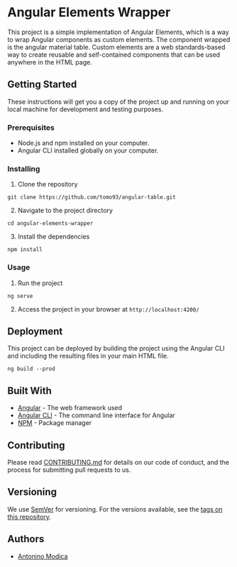 # Angular Elements Wrapper

This project is a simple implementation of Angular Elements, which is a way to wrap Angular components as custom elements. 
The component wrapped is the angular material table.
Custom elements are a web standards-based way to create reusable and self-contained components that can be used anywhere in the HTML page. 

## Getting Started

These instructions will get you a copy of the project up and running on your local machine for development and testing purposes.

### Prerequisites

- Node.js and npm installed on your computer.
- Angular CLI installed globally on your computer.

### Installing

1. Clone the repository

```
git clone https://github.com/tomo93/angular-table.git
```

2. Navigate to the project directory

```
cd angular-elements-wrapper
```

3. Install the dependencies

```
npm install
```

### Usage

1. Run the project

```
ng serve
```

2. Access the project in your browser at `http://localhost:4200/`

## Deployment

This project can be deployed by building the project using the Angular CLI and including the resulting files in your main HTML file.

```
ng build --prod
```

## Built With

- [Angular](https://angular.io/) - The web framework used
- [Angular CLI](https://cli.angular.io/) - The command line interface for Angular
- [NPM](https://www.npmjs.com/) - Package manager

## Contributing

Please read [CONTRIBUTING.md](https://gist.github.com/PurpleBooth/b24679402957c63ec426) for details on our code of conduct, and the process for submitting pull requests to us.

## Versioning

We use [SemVer](http://semver.org/) for versioning. For the versions available, see the [tags on this repository](https://github.com/[your-username]/angular-elements-wrapper/tags). 

## Authors

- [Antonino Modica](https://github.com/tomo93)


